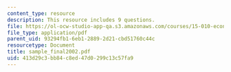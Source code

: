 ```yaml
---
content_type: resource
description: This resource includes 9 questions.
file: https://ol-ocw-studio-app-qa.s3.amazonaws.com/courses/15-010-economic-analysis-for-business-decisions-fall-2004/413d29c3bb84c8ed47d0299c13c57fa9_sample_final2002.pdf
file_type: application/pdf
parent_uid: 93294fb1-6eb1-2889-2d21-cbd51760c44c
resourcetype: Document
title: sample_final2002.pdf
uid: 413d29c3-bb84-c8ed-47d0-299c13c57fa9
---
```

